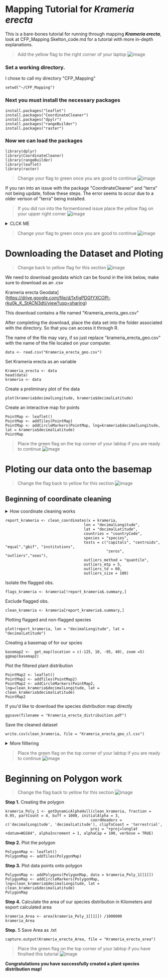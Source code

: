 # Mapping Tutorial for **_Krameria erecta_**
This is a bare-bones tutorial for running through mapping **_Krameria erecta_**, look at CFP_Mapping Skelton_code.md for a tutorial with more in-depth explanations.

> Add the yellow flag to the right corner of your laptop ![image](https://user-images.githubusercontent.com/99222277/154882335-f33380f0-1527-4047-b2b1-972577050e7b.png)

### Set a working directory.
I chose to call my directory "CFP_Mapping"
```
setwd("~/CFP_Mapping")
```
### Next you must install the necessary packages
```
install.packages("leaflet")
install.packages("CoordinateCleaner")
install.packages("dpylr")
install.packages("rangeBuilder")
install.packages("raster")
```

### Now we can load the packages
```
library(dplyr)
library(CoordinateCleaner)
library(rangeBuilder)
library(leaflet)
library(raster)
```
> Change your flag to green once you are good to continue ![image](https://user-images.githubusercontent.com/99222277/154882595-b2448b1c-473f-4e83-9d72-1d401ebcb5e6.png)

If you ran into an issue with the package "CoordinateCleaner" and "terra" not being update, follow these steps.
The error seems to occur due to a older verison of "terra" being installed.
>If you did run into the formentioned issue place the yellow flag on your upper right corner ![image](https://user-images.githubusercontent.com/99222277/155015751-fbcdd26b-d7e2-470d-a801-1e553123c8fc.png)



<details><summary> CLCK ME </summary>
  <p>
    
**Step 1.** Download and instal [RTools](https://cran.r-project.org/bin/windows/Rtools/rtools40.html)

**Step 2.** Go to documents and create a txt. file named " .Renviron ".

**Step 3.** Save the file to your documents.

**Step 4.** Restart R 


![Rest_R](https://user-images.githubusercontent.com/99222277/153778610-77351921-c65c-48a7-bbe5-70b3447fb129.png)


**Step 5.** Run the following lines in order and one at a time. This may take several minutes.
```
write('PATH="${RTOOLS40_HOME}\\usr\\bin;${PATH}"', file = "~/.Renviron", append = TRUE)
```
```
Sys.which("make")
```
```
install.packages("terra", type = "source")
```
This should have updated your "terra" packages, which we can check by loading the packages
```
library(CoordinateCleaner)
```
The package should be updated and no error message should appear
    
  </p>
  </details>
  
> Change your flag to green once you are good to continue ![image](https://user-images.githubusercontent.com/99222277/155015835-3816eda1-6959-4b81-abe1-1816a605dd8c.png)


# Downloading the Dataset and Ploting 

>Change back to yellow flag for this section ![image](https://user-images.githubusercontent.com/99222277/154882335-f33380f0-1527-4047-b2b1-972577050e7b.png)

We need to download geodata which can be found in the link below, make sure to download as an .csv

Krameria erecta Geodata](https://drive.google.com/file/d/1xfigPDGfYXCOPl-rku0k_K_StACN3dtj/view?usp=sharing)

This download contains a file named "Krameria_erecta_geo.csv"

After completing the download, place the data set into the folder associated with the directory. So that you can access it through R.

The name of the file may vary, if so just replace "krameria_erecta_geo.csv" with the name of the file located on your computer.
```
data <- read.csv("Krameria_erecta_geo.csv") 
```

Set Krameria erecta as an variable
```
Krameria_erecta <- data
head(data)
krameria <- data
```
Create a preliminary plot of the data
```
plot(krameria$decimalLongitude, krameria$decimalLatitude)
```
Create an interactive map for points
```
PointMap <- leaflet()
PointMap <- addTiles(PointMap)
PointMap <- addCircleMarkers(PointMap, lng=krameria$decimalLongitude, lat = krameria$decimalLatitude)
PointMap
```

 > Place the green flag on the top corner of your labtop if you are ready to continue ![image](https://user-images.githubusercontent.com/99222277/154882595-b2448b1c-473f-4e83-9d72-1d401ebcb5e6.png)
# Ploting our data onto the basemap
> Change the flag back to yellow for this section ![image](https://user-images.githubusercontent.com/99222277/154882335-f33380f0-1527-4047-b2b1-972577050e7b.png)

## Beginning of coordinate cleaning
<details><summary> How coordinate cleaning works </summary>
  <p>
    outliers_mtp, seems to determine how far a data point can be away from the majority of the data set and still count as being "in range"
    For instance and "mtp" value of 5 means that a point with 5 kilometers will still be considered apart of the distubtion.
    When we lower the value of "mtp" we lower what coordinate cleaner will consider within range.
    
    
   ![MTP_Guide](https://user-images.githubusercontent.com/99222277/155865824-0b2b5ffe-8b84-4b52-a7c2-cd247696cc70.png)

    
  </p>  
  </details>

```
report_krameria <- clean_coordinates(x = krameria, 
                                   lon = "decimalLongitude", 
                                   lat = "decimalLatitude",
                                   countries = "countryCode",
                                   species = "species",
                                   tests = c("capitals", "centroids", "equal","gbif", "institutions",
                                             "zeros", "outliers","seas"),
                                   outliers_method = "quantile",
                                   outliers_mtp = 5,
                                   outliers_td = 60,
                                   outliers_size = 100)
 ```
Isolate the flagged obs.
```
flags_krameria <- krameria[!report_krameria$.summary,]
```
Exclude flagged obs.
```
clean_krameria <- krameria[report_krameria$.summary,]

```
Plotting flagged and non-flagged species
```
plot(report_krameria, lon = "decimalLongitude", lat = "decimalLatitude")
```
Creating a basemap of for our spcies
```
basemap2 <-  get_map(location = c(-125, 10, -95, 40), zoom =5)
ggmap(basemap2)
```
Plot the filtered plant distribution 
```
PointMap2 <- leaflet()
PointMap2 <- addTiles(PointMap2)
PointMap2 <- addCircleMarkers(PointMap2, lng=clean_krameria$decimalLongitude, lat = clean_krameria$decimalLatitude)
PointMap2
```
If you'd like to download the species distribution map directly
```
ggsave(filename = "Krameria_erecta_distribuition.pdf")
```
Save the cleaned dataset
```
write.csv(clean_krameria, file = "Krameria_erecta_geo_cl.csv")
```
<details><summary> More filltering </summary>
  <p>
This section of code can be used to target specific points that may not be filtered out using coordinate cleaner, this is done by targeting outliers that are not within certain latitude or longitude    
 
For latitude    
```
plot(Krameria_erecta_dat_cl$decimalLongitude, Krameria_erecta_dat_cl$decimalLatitude)
geodata2 <- Krameria_erecta_dat_cl %>% filter(decimalLatitude > 20)
plot(geodata2$decimalLongitude, geodata2$decimalLatitude)
    
```
For longitude
```
geodata3 <- geodata2 %>% filter(decimalLongitude > -125)
plot(geodata3$decimalLongitude, geodata3$decimalLatitude)
ggmap(basemap2) + geom_point(data = geodata3, aes(x=decimalLongitude, y=decimalLatitude, color=species))

 ```
    
    
</p>  
</details>
 
> Place the green flag on the top corner of your labtop if you are ready to continue ![image](https://user-images.githubusercontent.com/99222277/154882595-b2448b1c-473f-4e83-9d72-1d401ebcb5e6.png)

# Beginning on Polygon work 
> Change the flag back to yellow for this section ![image](https://user-images.githubusercontent.com/99222277/154882335-f33380f0-1527-4047-b2b1-972577050e7b.png)


**Step 1.** Creating the polygon
```
krameria_Poly_1 <- getDynamicAlphaHull(clean_krameria, fraction = 0.95, partCount = 4, buff = 1000, initialAlpha = 3,
                                      coordHeaders = c('decimalLongitude', 'decimalLatitude'), clipToCoast = 'terrestrial',
                                      proj = "+proj=longlat +datum=WGS84", alphaIncrement = 1, alphaCap = 100, verbose = TRUE)
```
**Step 2.** Plot the polygon  
```
PolygonMap <- leaflet()
PolygonMap <- addTiles(PolygonMap)
```
**Step 3.** Plot data points onto polygon 
```
PolygonMap <- addPolygons(PolygonMap, data = krameria_Poly_1[[1]])
PolygonMap <- addCircleMarkers(PolygonMap, lng=clean_krameria$decimalLongitude, lat = clean_krameria$decimalLatitude)
PolygonMap
```
**Step 4.** Calculate the area of our species distribution in Kilometers and export calculated area
```
krameria_Area <- area(krameria_Poly_1[[1]]) /1000000
krameria_Area     

```
**Step.** 5 Save Area as .txt
```
capture.output(Krameria_erecta_Area, file = "Krameria_erecta_area")   
```

> Place the green flag on the top corner of your labtop if you have finsihed this tutorial ![image](https://user-images.githubusercontent.com/99222277/154882595-b2448b1c-473f-4e83-9d72-1d401ebcb5e6.png)

**Congratulations you have successfully created a plant species distribution map!** 
